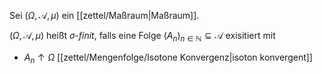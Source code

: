 Sei $(\Omega, \mathcal{A}, \mu)$ ein [[zettel/Maßraum|Maßraum]].

$(\Omega, \mathcal{A}, \mu)$ heißt *$\sigma$-finit*, falls eine Folge $(A_n)_{n \in \mathbb{N}} \subseteq \mathcal{A}$ exisitiert mit
- $A_n \uparrow \Omega$ [[zettel/Mengenfolge/Isotone Konvergenz|isoton konvergent]]